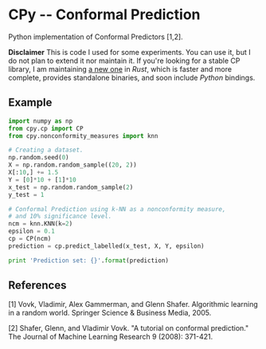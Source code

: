 # CPy -- Conformal Prediction

Python implementation of Conformal Predictors [1,2].

**Disclaimer** This is code I used for some experiments. You can use it,
but I do not plan to extend it nor maintain it.
If you're looking for a stable CP library, I am maintaining
[a new one](https://github.com/gchers/random-world) in *Rust*,
which is faster and more complete, provides standalone binaries, and soon
include *Python* bindings.

## Example

```python
import numpy as np
from cpy.cp import CP
from cpy.nonconformity_measures import knn

# Creating a dataset.
np.random.seed(0)
X = np.random.random_sample((20, 2))
X[:10,] += 1.5
Y = [0]*10 + [1]*10
x_test = np.random.random_sample(2)
y_test = 1

# Conformal Prediction using k-NN as a nonconformity measure,
# and 10% significance level.
ncm = knn.KNN(k=2)
epsilon = 0.1
cp = CP(ncm)
prediction = cp.predict_labelled(x_test, X, Y, epsilon)

print 'Prediction set: {}'.format(prediction)
```


## References
[1] Vovk, Vladimir, Alex Gammerman, and Glenn Shafer. Algorithmic learning in a random world. Springer Science & Business Media, 2005.

[2] Shafer, Glenn, and Vladimir Vovk. "A tutorial on conformal prediction." The Journal of Machine Learning Research 9 (2008): 371-421.
